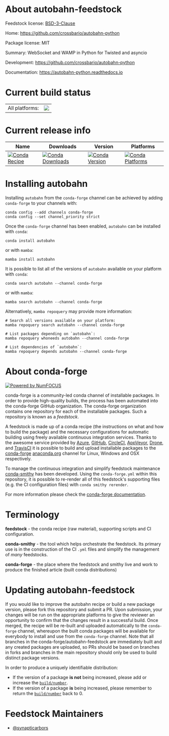 About autobahn-feedstock
========================

Feedstock license: [BSD-3-Clause](https://github.com/conda-forge/autobahn-feedstock/blob/main/LICENSE.txt)

Home: https://github.com/crossbario/autobahn-python

Package license: MIT

Summary: WebSocket and WAMP in Python for Twisted and asyncio

Development: https://github.com/crossbario/autobahn-python

Documentation: https://autobahn-python.readthedocs.io

Current build status
====================


<table><tr><td>All platforms:</td>
    <td>
      <a href="https://dev.azure.com/conda-forge/feedstock-builds/_build/latest?definitionId=2746&branchName=main">
        <img src="https://dev.azure.com/conda-forge/feedstock-builds/_apis/build/status/autobahn-feedstock?branchName=main">
      </a>
    </td>
  </tr>
</table>

Current release info
====================

| Name | Downloads | Version | Platforms |
| --- | --- | --- | --- |
| [![Conda Recipe](https://img.shields.io/badge/recipe-autobahn-green.svg)](https://anaconda.org/conda-forge/autobahn) | [![Conda Downloads](https://img.shields.io/conda/dn/conda-forge/autobahn.svg)](https://anaconda.org/conda-forge/autobahn) | [![Conda Version](https://img.shields.io/conda/vn/conda-forge/autobahn.svg)](https://anaconda.org/conda-forge/autobahn) | [![Conda Platforms](https://img.shields.io/conda/pn/conda-forge/autobahn.svg)](https://anaconda.org/conda-forge/autobahn) |

Installing autobahn
===================

Installing `autobahn` from the `conda-forge` channel can be achieved by adding `conda-forge` to your channels with:

```
conda config --add channels conda-forge
conda config --set channel_priority strict
```

Once the `conda-forge` channel has been enabled, `autobahn` can be installed with `conda`:

```
conda install autobahn
```

or with `mamba`:

```
mamba install autobahn
```

It is possible to list all of the versions of `autobahn` available on your platform with `conda`:

```
conda search autobahn --channel conda-forge
```

or with `mamba`:

```
mamba search autobahn --channel conda-forge
```

Alternatively, `mamba repoquery` may provide more information:

```
# Search all versions available on your platform:
mamba repoquery search autobahn --channel conda-forge

# List packages depending on `autobahn`:
mamba repoquery whoneeds autobahn --channel conda-forge

# List dependencies of `autobahn`:
mamba repoquery depends autobahn --channel conda-forge
```


About conda-forge
=================

[![Powered by
NumFOCUS](https://img.shields.io/badge/powered%20by-NumFOCUS-orange.svg?style=flat&colorA=E1523D&colorB=007D8A)](https://numfocus.org)

conda-forge is a community-led conda channel of installable packages.
In order to provide high-quality builds, the process has been automated into the
conda-forge GitHub organization. The conda-forge organization contains one repository
for each of the installable packages. Such a repository is known as a *feedstock*.

A feedstock is made up of a conda recipe (the instructions on what and how to build
the package) and the necessary configurations for automatic building using freely
available continuous integration services. Thanks to the awesome service provided by
[Azure](https://azure.microsoft.com/en-us/services/devops/), [GitHub](https://github.com/),
[CircleCI](https://circleci.com/), [AppVeyor](https://www.appveyor.com/),
[Drone](https://cloud.drone.io/welcome), and [TravisCI](https://travis-ci.com/)
it is possible to build and upload installable packages to the
[conda-forge](https://anaconda.org/conda-forge) [anaconda.org](https://anaconda.org/)
channel for Linux, Windows and OSX respectively.

To manage the continuous integration and simplify feedstock maintenance
[conda-smithy](https://github.com/conda-forge/conda-smithy) has been developed.
Using the ``conda-forge.yml`` within this repository, it is possible to re-render all of
this feedstock's supporting files (e.g. the CI configuration files) with ``conda smithy rerender``.

For more information please check the [conda-forge documentation](https://conda-forge.org/docs/).

Terminology
===========

**feedstock** - the conda recipe (raw material), supporting scripts and CI configuration.

**conda-smithy** - the tool which helps orchestrate the feedstock.
                   Its primary use is in the construction of the CI ``.yml`` files
                   and simplify the management of *many* feedstocks.

**conda-forge** - the place where the feedstock and smithy live and work to
                  produce the finished article (built conda distributions)


Updating autobahn-feedstock
===========================

If you would like to improve the autobahn recipe or build a new
package version, please fork this repository and submit a PR. Upon submission,
your changes will be run on the appropriate platforms to give the reviewer an
opportunity to confirm that the changes result in a successful build. Once
merged, the recipe will be re-built and uploaded automatically to the
`conda-forge` channel, whereupon the built conda packages will be available for
everybody to install and use from the `conda-forge` channel.
Note that all branches in the conda-forge/autobahn-feedstock are
immediately built and any created packages are uploaded, so PRs should be based
on branches in forks and branches in the main repository should only be used to
build distinct package versions.

In order to produce a uniquely identifiable distribution:
 * If the version of a package **is not** being increased, please add or increase
   the [``build/number``](https://docs.conda.io/projects/conda-build/en/latest/resources/define-metadata.html#build-number-and-string).
 * If the version of a package **is** being increased, please remember to return
   the [``build/number``](https://docs.conda.io/projects/conda-build/en/latest/resources/define-metadata.html#build-number-and-string)
   back to 0.

Feedstock Maintainers
=====================

* [@synapticarbors](https://github.com/synapticarbors/)

